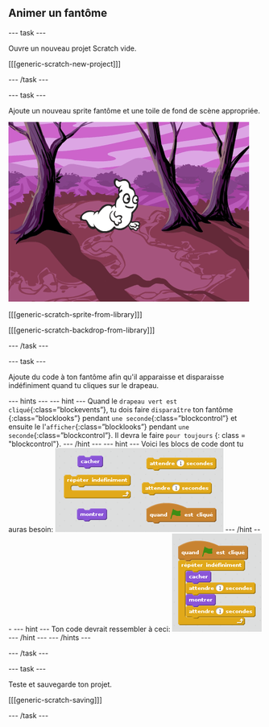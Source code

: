 ## Animer un fantôme

\--- task \---

Ouvre un nouveau projet Scratch vide.

[[[generic-scratch-new-project]]]

\--- /task \---

\--- task \---

Ajoute un nouveau sprite fantôme et une toile de fond de scène appropriée.

![screenshot](images/ghost-ghost.png)

[[[generic-scratch-sprite-from-library]]]

[[[generic-scratch-backdrop-from-library]]]

\--- /task \---

\--- task \---

Ajoute du code à ton fantôme afin qu'il apparaisse et disparaisse indéfiniment quand tu cliques sur le drapeau.

\--- hints \--- \--- hint \--- Quand le `drapeau vert est cliqué`{:class=”blockevents”}, tu dois faire `disparaître` ton fantôme {:class=”blocklooks”} pendant `une seconde`{:class=”blockcontrol”} et ensuite le l'`afficher`{:class=”blocklooks”} pendant `une seconde`{:class=”blockcontrol”}. Il devra le faire ` pour toujours ` {: class = "blockcontrol"}. \--- /hint \--- \--- hint \--- Voici les blocs de code dont tu auras besoin: ![screenshot](images/ghost-appear-blocks.png) \--- /hint \--- \--- hint \--- Ton code devrait ressembler à ceci: ![screenshot](images/ghost-appear-code.png) \--- /hint \--- \--- /hints \---

\--- /task \---

\--- task \---

Teste et sauvegarde ton projet.

[[[generic-scratch-saving]]]

\--- /task \---